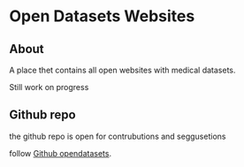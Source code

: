 # Open Datasets Websites

## About

A place thet contains all open websites with medical datasets.

Still work on progress

## Github repo

the github repo is open for contrubutions and seggusetions

follow [Github opendatasets](https://github.com/RawaaMoh).

<!-- ## Usage

To use the Windmill Dark theme installed via `pip`, add this to your `mkdocs.yml`:

``` yaml
theme: 'windmill-dark'
```

If you cloned Windmill Dark from GitHub:

``` yaml
theme_dir: 'mkdocs-windmill-dark/mkdocs_windmill_dark'
```

See [Customization](customization.md) for a few extra configuration options
supported by the Windmill Dark theme. -->
